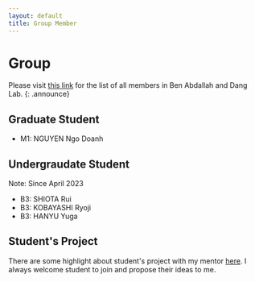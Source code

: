 ```yaml
---
layout: default
title: Group Member
---
```

# Group

Please visit [this link](https://web-ext.u-aizu.ac.jp/misc/benablab/members.html) for the list of all members in Ben Abdallah and Dang Lab.
{: .announce}
## Graduate Student

- M1: NGUYEN Ngo Doanh

## Undergraudate Student

Note: Since April 2023

- B3: SHIOTA Rui
- B3: KOBAYASHI Ryoji	
- B3: HANYU Yuga	

## Student's Project

There are some highlight about student's project with my mentor [here](mentor.html).
I always welcome student to join and propose their ideas to me. 
